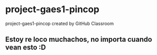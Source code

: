 # project-gaes1-pincop
project-gaes1-pincop created by GitHub Classroom



## Estoy re loco muchachos, no importa cuando vean esto :D
